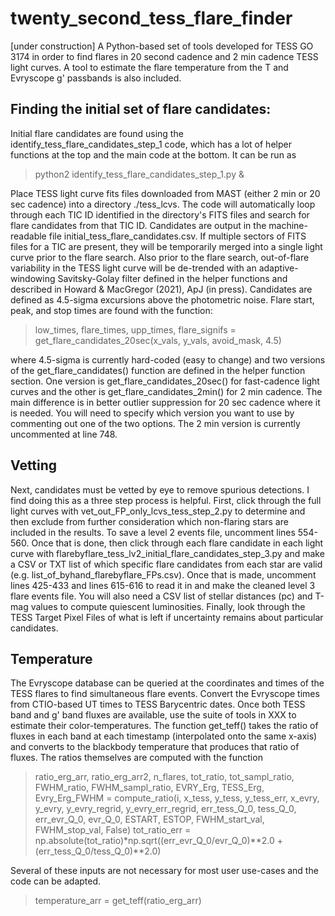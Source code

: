 # twenty_second_tess_flare_finder
[under construction] A Python-based set of tools developed for TESS GO 3174 in order to find flares in 20 second cadence and 2 min cadence TESS light curves. A tool to estimate the flare temperature from the T and Evryscope g' passbands is also included.

## Finding the initial set of flare candidates:
Initial flare candidates are found using the identify_tess_flare_candidates_step_1 code, which has a lot of helper functions at the top and the main code at the bottom. It can be run as 
> python2 identify_tess_flare_candidates_step_1.py &

Place TESS light curve fits files downloaded from MAST (either 2 min or 20 sec cadence) into a directory ./tess_lcvs. The code will automatically loop through each TIC ID identified in the directory's FITS files and search for flare candidates from that TIC ID. Candidates are output in the machine-readable file initial_tess_flare_candidates.csv. If multiple sectors of FITS files for a TIC are present, they will be temporarily merged into a single light curve prior to the flare search. Also prior to the flare search, out-of-flare variability in the TESS light curve will be de-trended with an adaptive-windowing Savitsky-Golay filter defined in the helper functions and described in Howard & MacGregor (2021), ApJ (in press). Candidates are defined as 4.5-sigma excursions above the photometric noise. Flare start, peak, and stop times are found with the function:
> low_times, flare_times, upp_times, flare_signifs = get_flare_candidates_20sec(x_vals, y_vals, avoid_mask, 4.5)

where 4.5-sigma is currently hard-coded (easy to change) and two versions of the get_flare_candidates() function are defined in the helper function section. One version is get_flare_candidates_20sec() for fast-cadence light curves and the other is get_flare_candidates_2min() for 2 min cadence. The main difference is in better outlier suppression for 20 sec cadence where it is needed. You will need to specify which version you want to use by commenting out one of the two options. The 2 min version is currently uncommented at line 748.

## Vetting
Next, candidates must be vetted by eye to remove spurious detections. I find doing this as a three step process is helpful. First, click through the full light curves with vet_out_FP_only_lcvs_tess_step_2.py to determine and then exclude from further consideration which non-flaring stars are included in the results. To save a level 2 events file, uncomment lines 554-560. Once that is done, then click through each flare candidate in each light curve with flarebyflare_tess_lv2_initial_flare_candidates_step_3.py and make a CSV or TXT list of which specific flare candidates from each star are valid (e.g. list_of_byhand_flarebyflare_FPs.csv). Once that is made, uncomment lines 425-433 and lines 615-616 to read it in and make the cleaned level 3 flare events file. You will also need a CSV list of stellar distances (pc) and T-mag values to compute quiescent luminosities. Finally, look through the TESS Target Pixel Files of what is left if uncertainty remains about particular candidates.

## Temperature
The Evryscope database can be queried at the coordinates and times of the TESS flares to find simultaneous flare events. Convert the Evryscope times from CTIO-based UT times to TESS Barycentric dates. Once both TESS band and g' band fluxes are available, use the suite of tools in XXX to estimate their color-temperatures. The function get_teff() takes the ratio of fluxes in each band at each timestamp (interpolated onto the same x-axis) and converts to the blackbody temperature that produces that ratio of fluxes. The ratios themselves are computed with the function 
> ratio_erg_arr, ratio_erg_arr2, n_flares, tot_ratio, tot_sampl_ratio, FWHM_ratio, FWHM_sampl_ratio, EVRY_Erg, TESS_Erg, Evry_Erg_FWHM = compute_ratio(i, x_tess, y_tess, y_tess_err, x_evry, y_evry, y_evry_regrid, y_evry_err_regrid, err_tess_Q_0, tess_Q_0, err_evr_Q_0, evr_Q_0, ESTART, ESTOP, FWHM_start_val, FWHM_stop_val, False)
> tot_ratio_err = np.absolute(tot_ratio)*np.sqrt((err_evr_Q_0/evr_Q_0)\**2.0 + (err_tess_Q_0/tess_Q_0)\**2.0)

Several of these inputs are not necessary for most user use-cases and the code can be adapted.
> temperature_arr = get_teff(ratio_erg_arr)
